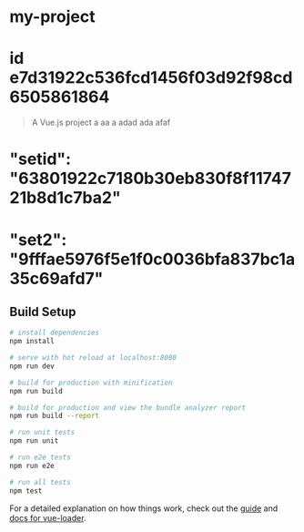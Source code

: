 # my-project
# id  e7d31922c536fcd1456f03d92f98cd6505861864
> A Vue.js project a aa a
adad 
ada
afaf
#   "setid": "63801922c7180b30eb830f8f1174721b8d1c7ba2"
#  "set2": "9fffae5976f5e1f0c0036bfa837bc1a35c69afd7"
## Build Setup

``` bash
# install dependencies
npm install

# serve with hot reload at localhost:8080
npm run dev

# build for production with minification
npm run build

# build for production and view the bundle analyzer report
npm run build --report

# run unit tests
npm run unit

# run e2e tests
npm run e2e

# run all tests
npm test
```

For a detailed explanation on how things work, check out the [guide](http://vuejs-templates.github.io/webpack/) and [docs for vue-loader](http://vuejs.github.io/vue-loader).
